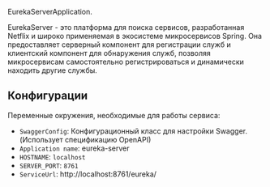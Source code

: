 EurekaServerApplication.

EurekaServer - это платформа для поиска сервисов, разработанная Netflix и широко применяемая в экосистеме микросервисов Spring.
Она предоставляет серверный компонент для регистрации служб и клиентский компонент для обнаружения служб,
позволяя микросервисам самостоятельно регистрироваться и динамически находить другие службы.

## Конфигурации

Переменные окружения, необходимые для работы сервиса:

- `SwaggerConfig`: Конфигурационный класс для настройки Swagger. (Использует спецификацию OpenAPI)
- `Application name`: eureka-server
- `HOSTNAME`: `localhost`
- `SERVER_PORT`: `8761`
- `ServiceUrl`: http://localhost:8761/eureka/